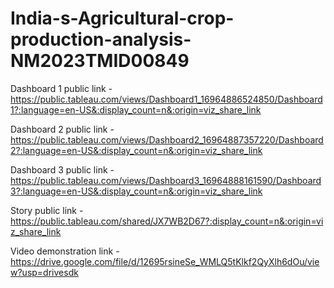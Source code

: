 # India-s-Agricultural-crop-production-analysis-NM2023TMID00849


Dashboard 1 public link -
https://public.tableau.com/views/Dashboard1_16964886524850/Dashboard1?:language=en-US&:display_count=n&:origin=viz_share_link

Dashboard 2 public link -
https://public.tableau.com/views/Dashboard2_16964887357220/Dashboard2?:language=en-US&:display_count=n&:origin=viz_share_link

Dashboard 3 public link -
https://public.tableau.com/views/Dashboard3_16964888161590/Dashboard3?:language=en-US&:display_count=n&:origin=viz_share_link

Story public link -
https://public.tableau.com/shared/JX7WB2D67?:display_count=n&:origin=viz_share_link

Video demonstration link -
https://drive.google.com/file/d/12695rsineSe_WMLQ5tKlkf2QyXlh6dOu/view?usp=drivesdk
